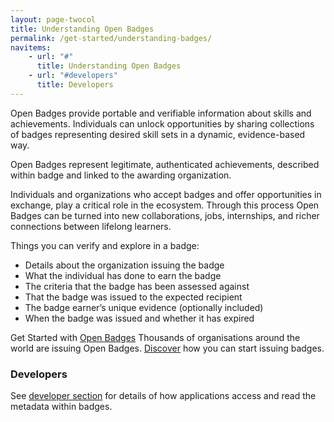 ```yaml
---
layout: page-twocol
title: Understanding Open Badges
permalink: /get-started/understanding-badges/
navitems:
    - url: "#"
      title: Understanding Open Badges
    - url: "#developers"
      title: Developers
---
```

Open Badges provide portable and verifiable information about skills and achievements. Individuals can unlock opportunities by sharing collections of badges representing desired skill sets in a dynamic, evidence-based way. 

Open Badges represent legitimate, authenticated achievements, described within  badge and linked to the awarding organization.

Individuals and organizations who accept badges and offer opportunities in exchange, play a critical role in the ecosystem. Through this process Open Badges can be turned into new collaborations, jobs, internships, and richer connections between lifelong learners.

Things you can verify and explore in a badge:

* Details about the organization issuing the badge
* What the individual has done to earn the badge 
* The criteria that the badge has been assessed against 
* That the badge was issued to the expected recipient
* The badge earner’s unique evidence (optionally included)
* When the badge was issued and whether it has expired


Get Started with [Open Badges](https://docs.google.com/document/d/1r2PoGQaGr-ExoCM9pg_P2VdUmz59fhl1tob7b0DvRAs/edit)
Thousands of organisations around the world are issuing Open Badges. [Discover](https://docs.google.com/document/d/1NvtZKxqGz6fhdmuWqzpig9k7IXpHlR3_LBtRcCzsWx8/edit) how you can start issuing badges.

<h3 class="title title-secondary" id="developers">Developers</h3>

See [developer section](https://docs.google.com/document/d/1Q9lqa2Jd9ihTc_2m_fvX8oidGy-xnTDSG3l62IyRYVM/edit) for details of how applications access and read the metadata within badges.  

